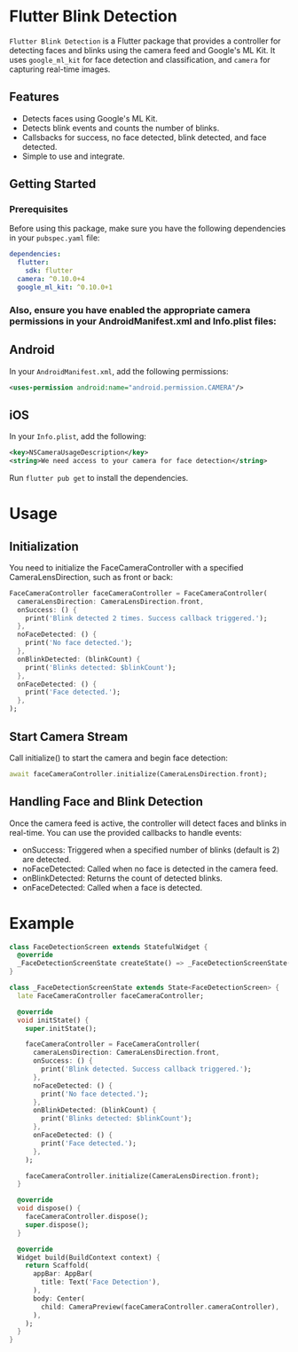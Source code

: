 # Flutter Blink Detection

`Flutter Blink Detection` is a Flutter package that provides a controller for detecting faces and blinks using the camera feed and Google's ML Kit. It uses `google_ml_kit` for face detection and classification, and `camera` for capturing real-time images.

## Features

- Detects faces using Google's ML Kit.
- Detects blink events and counts the number of blinks.
- Callsbacks for success, no face detected, blink detected, and face detected.
- Simple to use and integrate.

## Getting Started

### Prerequisites

Before using this package, make sure you have the following dependencies in your `pubspec.yaml` file:

```yaml
dependencies:
  flutter:
    sdk: flutter
  camera: ^0.10.0+4
  google_ml_kit: ^0.10.0+1
```
### Also, ensure you have enabled the appropriate camera permissions in your AndroidManifest.xml and Info.plist files:

## Android
In your `AndroidManifest.xml`, add the following permissions:
```xml
<uses-permission android:name="android.permission.CAMERA"/>
```

## iOS

In your `Info.plist`, add the following:
```xml
<key>NSCameraUsageDescription</key>
<string>We need access to your camera for face detection</string>
```

Run `flutter pub get` to install the dependencies.

# Usage

## Initialization

You need to initialize the FaceCameraController with a specified CameraLensDirection, such as front or back:

```dart
FaceCameraController faceCameraController = FaceCameraController(
  cameraLensDirection: CameraLensDirection.front,
  onSuccess: () {
    print('Blink detected 2 times. Success callback triggered.');
  },
  noFaceDetected: () {
    print('No face detected.');
  },
  onBlinkDetected: (blinkCount) {
    print('Blinks detected: $blinkCount');
  },
  onFaceDetected: () {
    print('Face detected.');
  },
);
```

## Start Camera Stream

Call initialize() to start the camera and begin face detection:

```dart
await faceCameraController.initialize(CameraLensDirection.front);
```

## Handling Face and Blink Detection

Once the camera feed is active, the controller will detect faces and blinks in real-time. You can use the provided callbacks to handle events:

* onSuccess: Triggered when a specified number of blinks (default is 2) are detected.
* noFaceDetected: Called when no face is detected in the camera feed.
* onBlinkDetected: Returns the count of detected blinks.
* onFaceDetected: Called when a face is detected.

# Example

```dart
class FaceDetectionScreen extends StatefulWidget {
  @override
  _FaceDetectionScreenState createState() => _FaceDetectionScreenState();
}

class _FaceDetectionScreenState extends State<FaceDetectionScreen> {
  late FaceCameraController faceCameraController;

  @override
  void initState() {
    super.initState();

    faceCameraController = FaceCameraController(
      cameraLensDirection: CameraLensDirection.front,
      onSuccess: () {
        print('Blink detected. Success callback triggered.');
      },
      noFaceDetected: () {
        print('No face detected.');
      },
      onBlinkDetected: (blinkCount) {
        print('Blinks detected: $blinkCount');
      },
      onFaceDetected: () {
        print('Face detected.');
      },
    );

    faceCameraController.initialize(CameraLensDirection.front);
  }

  @override
  void dispose() {
    faceCameraController.dispose();
    super.dispose();
  }

  @override
  Widget build(BuildContext context) {
    return Scaffold(
      appBar: AppBar(
        title: Text('Face Detection'),
      ),
      body: Center(
        child: CameraPreview(faceCameraController.cameraController),
      ),
    );
  }
}
```
